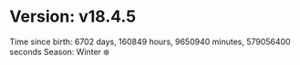 # Version: v18.4.5
Time since birth: 6702 days, 160849 hours, 9650940 minutes, 579056400 seconds
Season: Winter ❄️
